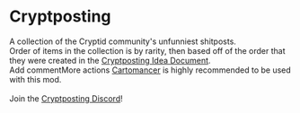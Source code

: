 
# Cryptposting
A collection of the Cryptid community's unfunniest shitposts.<br>
Order of items in the collection is by rarity, then based off of the order that they were created in the [Cryptposting Idea Document](https://docs.google.com/document/d/1toiOWh2qfouhZYUSiBEgHxU91lbzgvMfR46bShg67Qs/edit?pli=1&tab=t.0).<br>Add commentMore actions
[Cartomancer](https://github.com/stupxd/Cartomancer) is highly recommended to be used with this mod.
<br>
<br>
Join the [Cryptposting Discord](https://discord.gg/Jk9Q9usrNy)!
